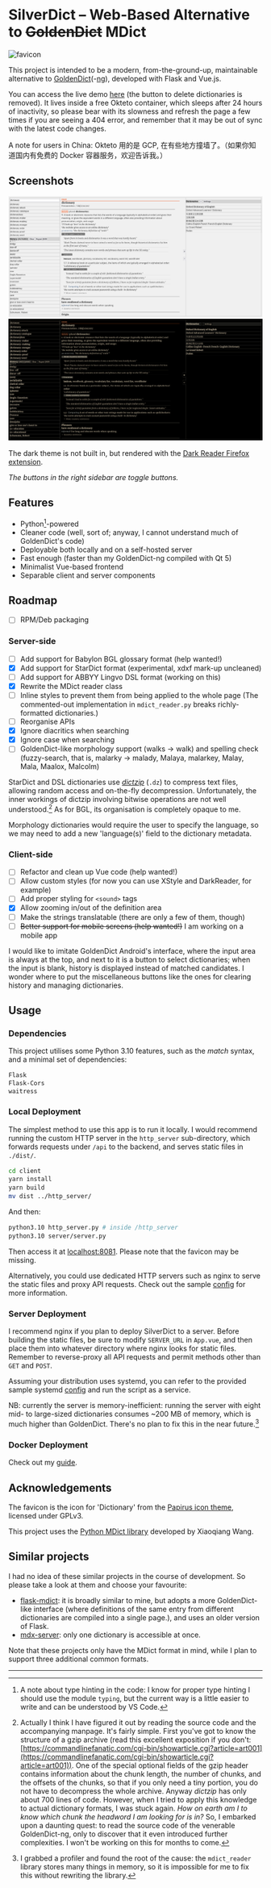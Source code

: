 # SilverDict – Web-Based Alternative to ~~GoldenDict~~ MDict

![favicon](/client/public/favicon.ico)

This project is intended to be a modern, from-the-ground-up, maintainable alternative to [GoldenDict](https://github.com/goldendict/goldendict)(-[ng](https://github.com/xiaoyifang/goldendict-ng)), developed with Flask and Vue.js.

You can access the live demo [here](https://reverse-proxy-crissium.cloud.okteto.net/) (the button to delete dictionaries is removed). It lives inside a free Okteto container, which sleeps after 24 hours of inactivity, so please bear with its slowness and refresh the page a few times if you are seeing a 404 error, and remember that it may be out of sync with the latest code changes.

A note for users in China: Okteto 用的是 GCP, 在有些地方撞墙了。（如果你知道国内有免费的 Docker 容器服务，欢迎告诉我。）

## Screenshots

![Light (default)](/screenshots/light.png)
![Dark](/screenshots/dark.png)

The dark theme is not built in, but rendered with the [Dark Reader Firefox extension](https://addons.mozilla.org/en-GB/firefox/addon/darkreader/).

_The buttons in the right sidebar are toggle buttons._

## Features

- Python[^2]-powered
- Cleaner code (well, sort of; anyway, I cannot understand much of GoldenDict's code)
- Deployable both locally and on a self-hosted server
- Fast enough (faster than my GoldenDict-ng compiled with Qt 5)
- Minimalist Vue-based frontend
- Separable client and server components

## Roadmap

- [ ] RPM/Deb packaging

### Server-side

- [ ] Add support for Babylon BGL glossary format (help wanted!)
- [X] Add support for StarDict format (experimental, xdxf mark-up uncleaned)
- [ ] Add support for ABBYY Lingvo DSL format (working on this)
- [X] Rewrite the MDict reader class
- [ ] Inline styles to prevent them from being applied to the whole page (The commented-out implementation in `mdict_reader.py` breaks richly-formatted dictionaries.)
- [ ] Reorganise APIs
- [X] Ignore diacritics when searching
- [X] Ignore case when searching
- [ ] GoldenDict-like morphology support (walks -> walk) and spelling check (fuzzy-search, that is, malarky -> malady, Malaya, malarkey, Malay, Mala, Maalox, Malcolm)

StarDict and DSL dictionaries use [*dictzip*](https://github.com/cheusov/dictd) (`.dz`) to compress text files, allowing random access and on-the-fly decompression. Unfortunately, the inner workings of dictzip involving bitwise operations are not well understood.[^1] As for BGL, its organisation is completely opaque to me.

Morphology dictionaries would require the user to specify the language, so we may need to add a new 'language(s)' field to the dictionary metadata.

### Client-side

- [ ] Refactor and clean up Vue code (help wanted!)
- [ ] Allow custom styles (for now you can use XStyle and DarkReader, for example)
- [ ] Add proper styling for `<sound>` tags
- [X] Allow zooming in/out of the definition area
- [ ] Make the strings translatable (there are only a few of them, though)
- [ ] ~~Better support for mobile screens (help wanted!)~~ I am working on a mobile app

I would like to imitate GoldenDict Android's interface, where the input area is always at the top, and next to it is a button to select dictionaries; when the input is blank, history is displayed instead of matched candidates. I wonder where to put the miscellaneous buttons like the ones for clearing history and managing dictionaries.

## Usage

### Dependencies

This project utilises some Python 3.10 features, such as the _match_ syntax, and a minimal set of dependencies:
```
Flask
Flask-Cors
waitress
```

### Local Deployment

The simplest method to use this app is to run it locally. I would recommend running the custom HTTP server in the `http_server` sub-directory, which forwards requests under `/api` to the backend, and serves static files in `./dist/`.

```bash
cd client
yarn install
yarn build
mv dist ../http_server/
```
And then:
```bash
python3.10 http_server.py # inside /http_server
python3.10 server/server.py
```

Then access it at [localhost:8081](http://localhost:8081). Please note that the favicon may be missing.

Alternatively, you could use dedicated HTTP servers such as nginx to serve the static files and proxy API requests. Check out the sample [config](/nginx.conf) for more information.


### Server Deployment

I recommend nginx if you plan to deploy SilverDict to a server. Before building the static files, be sure to modify `SERVER_URL` in `App.vue`, and then place them into whatever directory where nginx looks for static files. Remember to reverse-proxy all API requests and permit methods other than `GET` and `POST`.

Assuming your distribution uses systemd, you can refer to the provided sample systemd [config](/silverdict.service) and run the script as a service.

NB: currently the server is memory-inefficient: running the server with eight mid- to large-sized dictionaries consumes ~200 MB of memory, which is much higher than GoldenDict. There's no plan to fix this in the near future.[^3]

### Docker Deployment

Check out my [guide](https://crissium.github.io/posts/Docker/).

## Acknowledgements

The favicon is the icon for 'Dictionary' from the [Papirus icon theme](https://github.com/PapirusDevelopmentTeam/papirus-icon-theme), licensed under GPLv3.

This project uses the [Python MDict library](https://bitbucket.org/xwang/mdict-analysis/src/master/) developed by Xiaoqiang Wang.

## Similar projects

I had no idea of these similar projects in the course of development. So please take a look at them and choose your favourite:

- [flask-mdict](https://github.com/liuyug/flask-mdict): it is broadly similar to mine, but adopts a more GoldenDict-like interface (where definitions of the same entry from different dictionaries are compiled into a single page.), and uses an older version of Flask.
- [mdx-server](https://github.com/ninja33/mdx-server): only one dictionary is accessible at once.

Note that these projects only have the MDict format in mind, while I plan to support three additional common formats.

---

[^1]: Actually I think I have figured it out by reading the source code and the accompanying manpage. It's fairly simple. First you've got to know the structure of a gzip archive (read this excellent exposition if you don't: [https://commandlinefanatic.com/cgi-bin/showarticle.cgi?article=art001](https://commandlinefanatic.com/cgi-bin/showarticle.cgi?article=art001)). One of the special optional fields of the gzip header contains information about the chunk length, the number of chunks, and the offsets of the chunks, so that if you only need a tiny portion, you do not have to decompress the whole archive. Anyway _dictzip_ has only about 700 lines of code. However, when I tried to apply this knowledge to actual dictionary formats, I was stuck again. _How on earth am I to know which chunk the headword I am looking for is in?_ So, I embarked upon a daunting quest: to read the source code of the venerable GoldenDict-ng, only to discover that it even introduced further complexities. I won't be working on this for months to come.

[^2]: A note about type hinting in the code: I know for proper type hinting I should use the module `typing`, but the current way is a little easier to write and can be understood by VS Code.

[^3]: I grabbed a profiler and found the root of the cause: the `mdict_reader` library stores many things in memory, so it is impossible for me to fix this without rewriting the library.